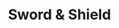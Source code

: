 ---
title: Sword & Shield
permalink: /pokemon/swsh
author_profile: false
toc: true
toc_sticky: true
---